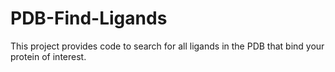# PDB-Find-Ligands
This project provides code to search for all ligands in the PDB that bind your protein of interest.

